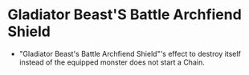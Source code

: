 # Gladiator Beast'S Battle Archfiend Shield

*   "Gladiator Beast's Battle Archfiend Shield"'s effect to destroy itself instead of the equipped monster does not start a Chain.

